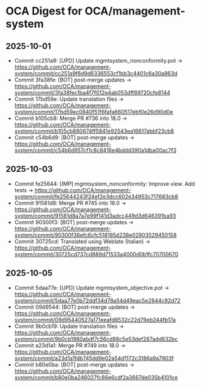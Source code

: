 # OCA Digest for OCA/management-system

## 2025-10-01

- Commit cc251a9: [UPD] Update mgmtsystem_nonconformity.pot → https://github.com/OCA/management-system/commit/cc251a9f6d9d6336553cf1bb3c4401c6a30a963d
- Commit 3fa38fe: [BOT] post-merge updates → https://github.com/OCA/management-system/commit/3fa38fec1ba4f7f012e4ab053dff89720cfe8144
- Commit 17bd59e: Update translation files → https://github.com/OCA/management-system/commit/17bd59ec0840f51f6fafa660517ebf0e26d90d0e
- Commit b105cb8: Merge PR #736 into 18.0 → https://github.com/OCA/management-system/commit/b105cb880674ff5841e92543ea16617abbf23cb8
- Commit c54b6d9: [BOT] post-merge updates → https://github.com/OCA/management-system/commit/c54b6d957cf1c8c8416e4bddd390a1dba00ac7f3

## 2025-10-03

- Commit fe25644: [IMP] mgmtsystem_nonconformity: Improve view. Add tests → https://github.com/OCA/management-system/commit/fe25644243f24ef2e3dcc602e34953c717683cb8
- Commit 91581d8: Merge PR #745 into 18.0 → https://github.com/OCA/management-system/commit/91581d8a7a7e99f141d3adcc449d3d646391ba93
- Commit 90300f3: [BOT] post-merge updates → https://github.com/OCA/management-system/commit/90300f36efc6cfc518195d238e02903529450158
- Commit 30725cd: Translated using Weblate (Italian) → https://github.com/OCA/management-system/commit/30725cd737cd889d71533a4000d0b1fc70700670

## 2025-10-05

- Commit 5daa77e: [UPD] Update mgmtsystem_objective.pot → https://github.com/OCA/management-system/commit/5daa77e0b72ddf34d78a54d49eac5e2844c92d72
- Commit 09d9544: [BOT] post-merge updates → https://github.com/OCA/management-system/commit/09d95440527a171eeafd8532c22d79eb244fb17a
- Commit 9b0cb19: Update translation files → https://github.com/OCA/management-system/commit/9b0cb1980abdf7c56cd88c5e53def287add632bc
- Commit a23d1a1: Merge PR #749 into 18.0 → https://github.com/OCA/management-system/commit/a23d1a1fdb745dd9e02a54d1172c3186a9a7903f
- Commit b80e0ba: [BOT] post-merge updates → https://github.com/OCA/management-system/commit/b80e0ba246027fc86e6cdf2a3667de035b4101ce

